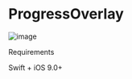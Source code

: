 # ProgressOverlay

![image](https://github.com/sugarAndsugar/ProgressOverlay/raw/master/bar.jpeg)

Requirements

Swift + iOS 9.0+
